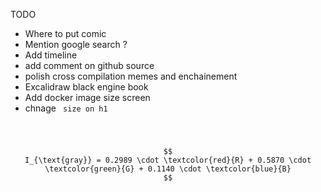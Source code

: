 TODO
- Where to put comic
- Mention google search ? 
- Add timeline
- add comment on github source
- polish cross compilation memes and enchainement
- Excalidraw black engine book
- Add docker image size screen
- chnage <code> size on h1


$$
I_{\text{gray}} = 0.2989 \cdot \textcolor{red}{R} + 0.5870 \cdot \textcolor{green}{G} + 0.1140 \cdot \textcolor{blue}{B}
$$
